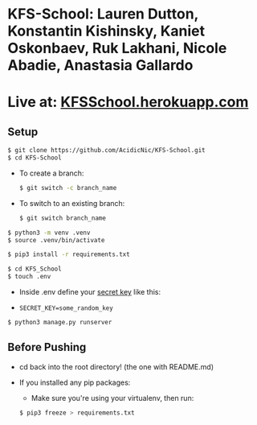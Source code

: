 # KFS-School: Lauren Dutton, Konstantin Kishinsky, Kaniet Oskonbaev, Ruk Lakhani, Nicole Abadie, Anastasia Gallardo

# Live at: [KFSSchool.herokuapp.com](KFSSchool.herokuapp.com)


## Setup

``` bash
$ git clone https://github.com/AcidicNic/KFS-School.git
$ cd KFS-School
```

- To create a branch:

    ``` bash
    $ git switch -c branch_name
    ```

- To switch to an existing branch:

    ``` bash
    $ git switch branch_name
    ```

``` bash
$ python3 -m venv .venv
$ source .venv/bin/activate
```

``` bash
$ pip3 install -r requirements.txt
```

``` bash
$ cd KFS_School
$ touch .env
```
- Inside .env define your [secret key](https://miniwebtool.com/django-secret-key-generator/) like this:

- ```SECRET_KEY=some_random_key```

``` bash
$ python3 manage.py runserver
```

## Before Pushing

- cd back into the root directory! (the one with README.md)

- If you installed any pip packages:

    - Make sure you're using your virtualenv, then run:

    ``` bash
    $ pip3 freeze > requirements.txt
    ```
